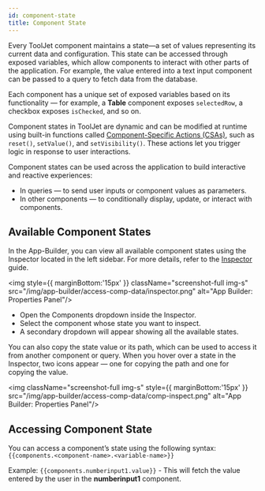 ```yaml
---
id: component-state
title: Component State
---
```


Every ToolJet component maintains a state—a set of values representing its current data and configuration. This state can be accessed through exposed variables, which allow components to interact with other parts of the application. For example, the value entered into a text input component can be passed to a query to fetch data from the database.

Each component has a unique set of exposed variables based on its functionality — for example, a **Table** component exposes `selectedRow`, a checkbox exposes `isChecked`, and so on. 

Component states in ToolJet are dynamic and can be modified at runtime using built-in functions called [Component-Specific Actions (CSAs)](/docs/app-builder/events/use-case/csa.md), such as `reset()`, `setValue()`, and `setVisibility()`. These actions let you trigger logic in response to user interactions. 

Component states can be used across the application to build interactive and reactive experiences:
- In queries — to send user inputs or component values as parameters.
- In other components — to conditionally display, update, or interact with components.

## Available Component States

In the App-Builder, you can view all available component states using the Inspector located in the left sidebar. For more details, refer to the [Inspector](#) guide.

<img style={{ marginBottom:'15px' }} className="screenshot-full img-s" src="/img/app-builder/access-comp-data/inspector.png" alt="App Builder: Properties Panel"/>

- Open the Components dropdown inside the Inspector.
- Select the component whose state you want to inspect.
- A secondary dropdown will appear showing all the available states.

You can also copy the state value or its path, which can be used to access it from another component or query. When you hover over a state in the Inspector, two icons appear — one for copying the path and one for copying the value.

<img className="screenshot-full img-s" style={{ marginBottom:'15px' }} src="/img/app-builder/access-comp-data/comp-inspect.png" alt="App Builder: Properties Panel"/>

## Accessing Component State

You can access a component’s state using the following syntax: <br/>
`{{components.<component-name>.<variable-name>}}`

Example: `{{components.numberinput1.value}}` - This will fetch the value entered by the user in the **numberinput1** component.

